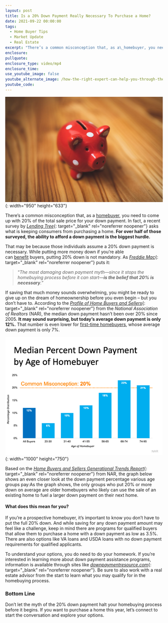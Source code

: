 ```yaml
---
layout: post
title: Is a 20% Down Payment Really Necessary To Purchase a Home?
date: 2021-09-22 00:00:00
tags:
  - Home Buyer Tips
  - Market Update
  - Real Estate
excerpt: "There’s a common misconception that, as a\_homebuyer, you need to come up with 20% of the total sale price for your down payment But is it really needed?"
enclosure:
pullquote:
enclosure_type: video/mp4
enclosure_time:
use_youtube_image: false
youtube_alternate_image: /how-the-right-expert-can-help-you-through-the-overwhelming-market-11.png
youtube_code:
---
```

![](/pexels-andre-taissin-6052014.jpg){: width="950" height="633"}

There’s a common misconception that, as a&nbsp;[hom](https://www.mykcm.com/2021/09/10/fact-or-fiction-homebuyer-edition-infographic/)[e](https://www.buyandsellvero.com/blog/fact-or-fiction-homebuyer-edition/)[buyer](https://www.mykcm.com/2021/09/10/fact-or-fiction-homebuyer-edition-infographic/), you need to come up with 20% of the total sale price for your down payment. In fact, a recent survey by&nbsp;[*Lending Tree*](https://www.lendingtree.com/home/mortgage/homeownership-renting-survey/){: target="_blank" rel="noreferrer noopener"}&nbsp;asks what is keeping consumers from purchasing a home.&nbsp;**For over half of those surveyed, the ability to afford a down payment is the biggest hurdle.**

That may be because those individuals assume a 20% down payment is necessary. While putting more money down if you’re able can&nbsp;[benefit](https://www.mykcm.com/2021/03/01/what-are-the-benefits-of-a-20-down-payment/)&nbsp;buyers, putting 20% down is not mandatory. As&nbsp;[*Freddie Mac*](https://sf.freddiemac.com/articles/insights/down-payments-helping-future-borrowers-bridge-the-awareness-gap){: target="_blank" rel="noreferrer noopener"}&nbsp;puts it:

> “*The most damaging down payment myth—since it stops the homebuying process before it can start—**is the belief that 20% is necessary**.”*

If saving that much money sounds overwhelming, you might be ready to give up on the dream of homeownership before you even begin – but you don’t have to. According to the&nbsp;[*Profile of Home Buyers and Sellers*](https://www.nar.realtor/research-and-statistics/research-reports/highlights-from-the-profile-of-home-buyers-and-sellers){: target="_blank" rel="noreferrer noopener"}&nbsp;from the&nbsp;*National Association of Realtors*&nbsp;(NAR), the median down payment hasn’t been over 20% since 2005.&nbsp;**It may sound surprising, but today’s average down payment is only 12%.**&nbsp;That number is even lower for&nbsp;[first-time homebuyers](https://www.buyandsellvero.com/blog/options-for-first-time-homebuyers/), whose average down payment is only 7%.

![](/20210922-mem-eng-1.png){: width="1000" height="750"}

Based on the&nbsp;[*Home Buyers and Sellers Generational Trends Report*](https://www.nar.realtor/sites/default/files/documents/2021-home-buyers-and-sellers-generational-trends-03-16-2021.pdf){: target="_blank" rel="noreferrer noopener"}&nbsp;from NAR, the graph below shows an even closer look at the down payment percentage various age groups pay:As the graph shows, the only groups who put 20% or more down on average are older homebuyers who likely can use the sale of an existing home to fuel a larger down payment on their next home.

#### **What does this mean for you?**

If you’re a prospective homebuyer, it’s important to know you don’t have to put the full 20% down. And while saving for any down payment amount may feel like a challenge, keep in mind there are programs for qualified buyers that allow them to purchase a home with a down payment as low as 3.5%. There are also options like VA loans and USDA loans with no down payment requirements for qualified applicants.

To understand your options, you do need to do your homework. If you’re interested in learning more about down payment assistance programs, information is available through sites like&nbsp;[*downpaymentresource.com*](https://downpaymentresource.com/){: target="_blank" rel="noreferrer noopener"}*.*&nbsp;Be sure to also work with a real estate advisor from the start to learn what you may qualify for in the homebuying process.

### **Bottom Line**

Don’t let the myth of the 20% down payment halt your homebuying process before it begins. If you want to purchase a home this year, let’s connect to start the conversation and explore your options.
